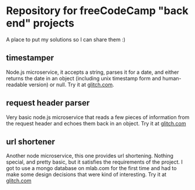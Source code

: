 # Repository for freeCodeCamp "back end" projects
A place to put my solutions so I can share them :)

## timestamper
Node.js microservice, it accepts a string, parses it for a date, and either returns the date in an object (including unix timestamp form and human-readable version) or null.
Try it at [glitch.com](https://dune-hail.glitch.me/).

## request header parser
Very basic node.js microservice that reads a few pieces of information from the request header and echoes them back in an object.
Try it at [glitch.com](https://mud-tailor.glitch.me/)

## url shortener
Another node microservice, this one provides url shortening. Nothing special, and pretty basic, but it satisfies the requirements of the project. I got to use a mongo database on mlab.com for the first time and had to make some design decisions that were kind of interesting.
Try it at [glitch.com](https://abounding-environment.glitch.me/)
